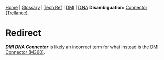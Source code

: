 [Home](/Slalom-LLC/Slalom-Consulting) | [Glossary](/Glossary) | [Tech Ref](/Tech-Ref) | [DMI](/Tech-Ref/DMI-\(Dovenmuehle-Mortgage,-Inc.\)) | [DNA](/Tech-Ref/Fiserv/Fiserv-DNA)
**Disambiguation:** [Connector (Trellance)](/Tech-Ref/Trellance/Trellance-M360/Connector-\(Trellance\)).

# Redirect
***DMI DNA Connector*** is likely an incorrect term for what instead is the [DMI Connector (M360)](/Tech-Ref/Trellance/Trellance-M360/DMI-Connector-\(M360\)).
